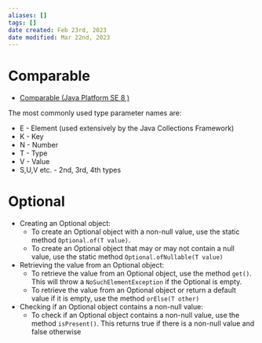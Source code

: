 ```yaml
---
aliases: []
tags: []
date created: Feb 23rd, 2023
date modified: Mar 22nd, 2023
---
```


# Comparable
- [Comparable (Java Platform SE 8 )](https://docs.oracle.com/javase/8/docs/api/java/lang/Comparable.html)  

The most commonly used type parameter names are:
- E - Element (used extensively by the Java Collections Framework)
- K - Key
- N - Number
- T - Type
- V - Value
- S,U,V etc. - 2nd, 3rd, 4th types

# Optional
- Creating an Optional object:   
	- To create an Optional object with a non-null value, use the static method `Optional.of(T value)`.   
	- To create an Optional object that may or may not contain a null value, use the static method `Optional.ofNullable(T value)`
 - Retrieving the value from an Optional object:
	- To retrieve the value from an Optional object, use the method `get()`. This will throw a `NoSuchElementException` if the Optional is empty.
	- To retrieve the value from an Optional object or return a default value if it is empty, use the method `orElse(T other)`
 - Checking if an Optional object contains a non-null value:
	- To check if an Optional object contains a non-null value, use the method `isPresent()`. This returns true if there is a non-null value and false otherwise
